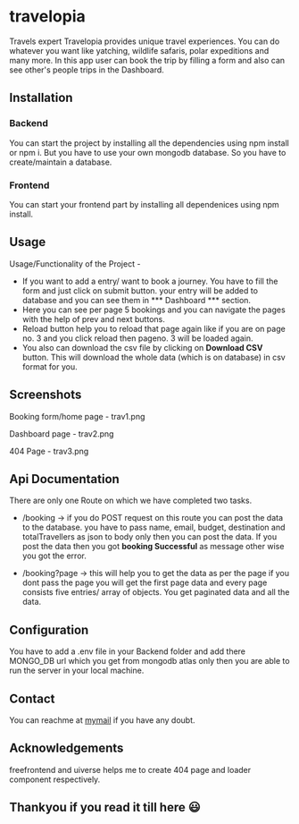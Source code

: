 # travelopia

Travels expert Travelopia provides unique travel experiences. You can do whatever you want like yatching, wildlife safaris, polar expeditions and many more. In this app user can book the trip by filling a form and also can see other's people trips in the Dashboard.

## Installation

### Backend 
You can start the project by installing all the dependencies using npm install or npm i. But you have to use your own mongodb database. So you have to create/maintain a database.

### Frontend
You can start your frontend part by installing all dependenices using npm install.

## Usage

Usage/Functionality of the Project - 
 - If you want to add a entry/ want to book a journey. You have to fill the form and just click on submit   button. your entry will be added to database and you can see them in *** Dashboard *** section.
 - Here you can see per page 5 bookings and you can navigate the pages with the help of prev and next buttons.
 - Reload button help you to reload that page again like if you are on page no. 3 and you click reload then pageno. 3 will be loaded again.
 - You also can download the csv file by clicking on **Download CSV** button. This will download the whole data (which is on database) in csv format for you.

 ## Screenshots

 Booking form/home page -
 trav1.png

 Dashboard page -
 trav2.png

 404 Page -
 trav3.png

 ## Api Documentation

 There are only one Route on which we have completed two tasks.
 - /booking -> if you do POST request on this route you can post the data to the database. you have to pass name, email, budget, destination and totalTravellers as json to body only then you can post the data. If you post the data then you got **booking Successful** as message other wise you got the error.

 - /booking?page -> this will help you to get the data as per the page if you dont pass the page you will get the first page data and every page consists five entries/ array of objects. You get paginated data and all the data.

 ## Configuration 

You have to add a .env file in your Backend folder and add there MONGO_DB url which you get from mongodb atlas only then you are able to run the server in your local machine.

## Contact 

You can reachme at [mymail](kk4064685@gmail.com) if you have any doubt.

## Acknowledgements 

freefrontend and uiverse helps me to create 404 page and loader component respectively.

## Thankyou if you read it till here 😃
